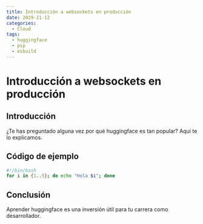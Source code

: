 ```yaml
---
title: Introducción a websockets en producción
date: 2029-11-12
categories:
  - Cloud
tags:
  - huggingface
  - pip
  - esbuild
---
```


# Introducción a websockets en producción

## Introducción

¿Te has preguntado alguna vez por qué huggingface es tan popular? Aquí te lo explicamos.

## Código de ejemplo

```bash
#!/bin/bash
for i in {1..5}; do echo "Hola $i"; done
```

## Conclusión

Aprender huggingface es una inversión útil para tu carrera como desarrollador.